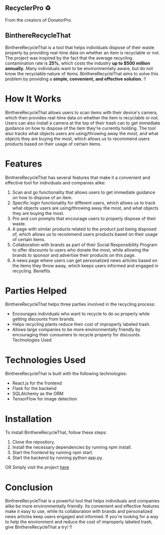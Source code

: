 ## RecyclerPro :recycle:
From the creators of DonatorPro

## BinthereRecycleThat

BinthereRecycleThat is a tool that helps individuals dispose of their waste properly by providing real-time data on whether an item is recyclable or not. The project was inspired by the fact that the average recycling contamination rate is **25%**, which costs the industry **up to $500 million annually.** Many individuals want to be environmentally aware, but do not know the recyclable nature of items. BinthereRecycleThat aims to solve this problem by providing a __simple, convenient, and effective solution.__ ‼️

# How It Works

BinthereRecycleThat allows users to scan items with their device's camera, which then provides real-time data on whether the item is recyclable or not. Users can also install a camera at the top of their trash can to get immediate guidance on how to dispose of the item they're currently holding. The tool also tracks what objects users are using/throwing away the most, and what objects they are buying the most, which allows us to recommend users products based on their usage of certain items.

# Features

BinthereRecycleThat has several features that make it a convenient and effective tool for individuals and companies alike:

1. Scan and go functionality that allows users to get immediate guidance on how to dispose of an item.
2. Specific login functionality for different users, which allows us to track what objects users are using/throwing away the most, and what objects they are buying the most.
3. Pro and con prompts that encourage users to properly dispose of their waste.
4. A page with similar products related to the product just being disposed of, which allows us to recommend users products based on their usage of certain items.
5. Collaboration with brands as part of their Social Responsibility Program to offer discounts to users who donate the most, while allowing the brands to sponsor and advertise their products on this page.
6. A news page where users can get personalized news articles based on the items they throw away, which keeps users informed and engaged in recycling.
Benefits

# Parties Helped

BinthereRecycleThat helps three parties involved in the recycling process:

- Encourages individuals who want to recycle to do so properly while getting discounts from brands.
- Helps recycling plants reduce their cost of improperly labeled trash.
- Allows large companies to be more environmentally friendly by encouraging their consumers to recycle properly for discounts.
Technologies Used

# Technologies Used
BinthereRecycleThat is built with the following technologies:

- React.js for the frontend
- Flask for the backend
- SQLAlchemy as the ORM
- TensorFlow for image detection

# Installation

To install BinthereRecycleThat, follow these steps:

1. Clone the repository.
2. Install the necessary dependencies by running npm install.
3. Start the frontend by running npm start.
4. Start the backend by running python app.py.

OR
Simply visit the project [here](https://shehryarusman.github.io/login)

# Conclusion

BinthereRecycleThat is a powerful tool that helps individuals and companies alike be more environmentally friendly. Its convenient and effective features make it easy to use, while its collaboration with brands and personalized news articles keep users engaged and informed. If you're looking for a way to help the environment and reduce the cost of improperly labeled trash, give BinthereRecycleThat a try! ‼️
